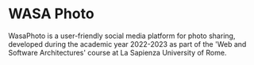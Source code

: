 # WASA Photo
WasaPhoto is a user-friendly social media platform for photo sharing, developed during the academic year 2022-2023 as part of the 'Web and Software Architectures' course at La Sapienza University of Rome.
